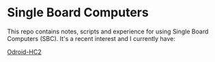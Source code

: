 # Single Board Computers

This repo contains notes, scripts and experience for using Single Board Computers (SBC).
It's a recent interest and I currently have:

[Odroid-HC2](odroid-hc2/README.md)
